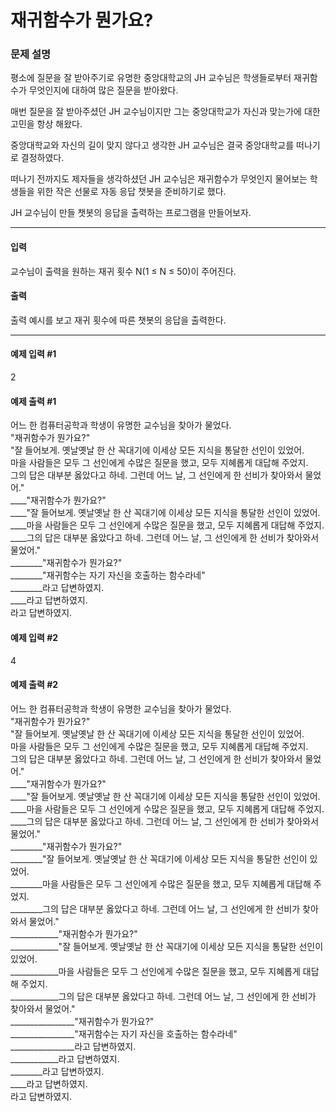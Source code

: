 # 재귀함수가 뭔가요?

### 문제 설명

평소에 질문을 잘 받아주기로 유명한 중앙대학교의 JH 교수님은 학생들로부터 재귀함수가 무엇인지에 대하여 많은 질문을 받아왔다.

매번 질문을 잘 받아주셨던 JH 교수님이지만 그는 중앙대학교가 자신과 맞는가에 대한 고민을 항상 해왔다.

중앙대학교와 자신의 길이 맞지 않다고 생각한 JH 교수님은 결국 중앙대학교를 떠나기로 결정하였다.

떠나기 전까지도 제자들을 생각하셨던 JH 교수님은 재귀함수가 무엇인지 물어보는 학생들을 위한 작은 선물로 자동 응답 챗봇을 준비하기로 했다.

JH 교수님이 만들 챗봇의 응답을 출력하는 프로그램을 만들어보자.

<hr>

<h4>입력</h4>

교수님이 출력을 원하는 재귀 횟수 N(1 ≤ N ≤ 50)이 주어진다.

<h4>출력</h4>

출력 예시를 보고 재귀 횟수에 따른 챗봇의 응답을 출력한다.

<hr>

#### 예제 입력 #1
2
#### 예제 출력 #1
어느 한 컴퓨터공학과 학생이 유명한 교수님을 찾아가 물었다.</br>
"재귀함수가 뭔가요?"</br>
"잘 들어보게. 옛날옛날 한 산 꼭대기에 이세상 모든 지식을 통달한 선인이 있었어.</br>
마을 사람들은 모두 그 선인에게 수많은 질문을 했고, 모두 지혜롭게 대답해 주었지.</br>
그의 답은 대부분 옳았다고 하네. 그런데 어느 날, 그 선인에게 한 선비가 찾아와서 물었어."</br>
____"재귀함수가 뭔가요?"</br>
____"잘 들어보게. 옛날옛날 한 산 꼭대기에 이세상 모든 지식을 통달한 선인이 있었어.</br>
____마을 사람들은 모두 그 선인에게 수많은 질문을 했고, 모두 지혜롭게 대답해 주었지.</br>
____그의 답은 대부분 옳았다고 하네. 그런데 어느 날, 그 선인에게 한 선비가 찾아와서 물었어."</br>
________"재귀함수가 뭔가요?"</br>
________"재귀함수는 자기 자신을 호출하는 함수라네"</br>
________라고 답변하였지.</br>
____라고 답변하였지.</br>
라고 답변하였지.</br>

#### 예제 입력 #2
4
#### 예제 출력 #2
어느 한 컴퓨터공학과 학생이 유명한 교수님을 찾아가 물었다.</br>
"재귀함수가 뭔가요?"</br>
"잘 들어보게. 옛날옛날 한 산 꼭대기에 이세상 모든 지식을 통달한 선인이 있었어.</br>
마을 사람들은 모두 그 선인에게 수많은 질문을 했고, 모두 지혜롭게 대답해 주었지.</br>
그의 답은 대부분 옳았다고 하네. 그런데 어느 날, 그 선인에게 한 선비가 찾아와서 물었어."</br>
____"재귀함수가 뭔가요?"</br>
____"잘 들어보게. 옛날옛날 한 산 꼭대기에 이세상 모든 지식을 통달한 선인이 있었어.</br>
____마을 사람들은 모두 그 선인에게 수많은 질문을 했고, 모두 지혜롭게 대답해 주었지.</br>
____그의 답은 대부분 옳았다고 하네. 그런데 어느 날, 그 선인에게 한 선비가 찾아와서 물었어."</br>
________"재귀함수가 뭔가요?"</br>
________"잘 들어보게. 옛날옛날 한 산 꼭대기에 이세상 모든 지식을 통달한 선인이 있었어.</br>
________마을 사람들은 모두 그 선인에게 수많은 질문을 했고, 모두 지혜롭게 대답해 주었지.</br>
________그의 답은 대부분 옳았다고 하네. 그런데 어느 날, 그 선인에게 한 선비가 찾아와서 물었어."</br>
____________"재귀함수가 뭔가요?"</br>
____________"잘 들어보게. 옛날옛날 한 산 꼭대기에 이세상 모든 지식을 통달한 선인이 있었어.</br>
____________마을 사람들은 모두 그 선인에게 수많은 질문을 했고, 모두 지혜롭게 대답해 주었지.</br>
____________그의 답은 대부분 옳았다고 하네. 그런데 어느 날, 그 선인에게 한 선비가 찾아와서 물었어."</br>
________________"재귀함수가 뭔가요?"</br>
________________"재귀함수는 자기 자신을 호출하는 함수라네"</br>
________________라고 답변하였지.</br>
____________라고 답변하였지.</br>
________라고 답변하였지.</br>
____라고 답변하였지.</br>
라고 답변하였지.</br>
